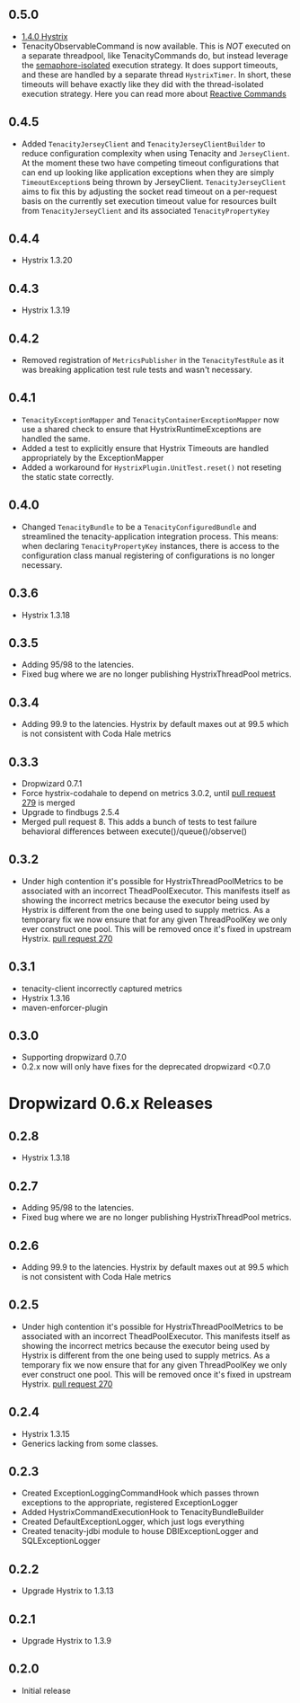 0.5.0
--------------
* [1.4.0 Hystrix](https://github.com/Netflix/Hystrix/blob/master/CHANGELOG.md#version-140-maven-central-bintray)
* TenacityObservableCommand is now available. This is _NOT_ executed on a separate threadpool, like TenacityCommands do, but instead leverage the [semaphore-isolated](https://github.com/Netflix/Hystrix/wiki/Configuration#thread-or-semaphore) execution strategy. It does support timeouts, and these are handled by
  a separate thread `HystrixTimer`. In short, these timeouts will behave exactly like they did with the thread-isolated execution strategy.
  Here you can read more about [Reactive Commands](https://github.com/Netflix/Hystrix/wiki/How-To-Use#reactive-commands)

0.4.5
--------------
* Added `TenacityJerseyClient` and `TenacityJerseyClientBuilder` to reduce configuration complexity when using Tenacity
  and `JerseyClient`. At the moment these two have competing timeout configurations that can end up looking like application exceptions
  when they are simply `TimeoutException`s being thrown by JerseyClient. `TenacityJerseyClient` aims to fix this by adjusting the socket read timeout
  on a per-request basis on the currently set execution timeout value for resources built from `TenacityJerseyClient` and its associated
  `TenacityPropertyKey`

0.4.4
--------------
* Hystrix 1.3.20

0.4.3
--------------
* Hystrix 1.3.19

0.4.2
--------------
* Removed registration of `MetricsPublisher` in the `TenacityTestRule` as it was breaking application test rule tests and wasn't necessary.

0.4.1
--------------
* `TenacityExceptionMapper` and `TenacityContainerExceptionMapper` now use a shared check to ensure that HystrixRuntimeExceptions are handled
  the same.
* Added a test to explicitly ensure that Hystrix Timeouts are handled appropriately by the ExceptionMapper
* Added a workaround for `HystrixPlugin.UnitTest.reset()` not reseting the static state correctly.

0.4.0
-----
* Changed `TenacityBundle` to be a `TenacityConfiguredBundle` and streamlined the tenacity-application integration process. This means:
  when declaring `TenacityPropertyKey` instances, there is access to the configuration class
  manual registering of configurations is no longer necessary.

0.3.6
-----
* Hystrix 1.3.18

0.3.5
-------------
* Adding 95/98 to the latencies. 
* Fixed bug where we are no longer publishing HystrixThreadPool metrics.

0.3.4
-------------
* Adding 99.9 to the latencies. Hystrix by default maxes out at 99.5 which is not consistent with Coda Hale metrics

0.3.3
--------------
* Dropwizard 0.7.1
* Force hystrix-codahale to depend on metrics 3.0.2, until [pull request 279](https://github.com/Netflix/Hystrix/pull/279) is merged
* Upgrade to findbugs 2.5.4
* Merged pull request 8. This adds a bunch of tests to test failure behavioral differences between execute()/queue()/observe()

0.3.2
-----
* Under high contention it's possible for HystrixThreadPoolMetrics to be associated with an incorrect TheadPoolExecutor.
This manifests itself as showing the incorrect metrics because the executor being used by Hystrix is different from the one
being used to supply metrics. As a temporary fix we now ensure that for any given ThreadPoolKey we only ever construct one pool.
This will be removed once it's fixed in upstream Hystrix. [pull request 270](https://github.com/Netflix/Hystrix/pull/270)

0.3.1
-----
* tenacity-client incorrectly captured metrics
* Hystrix 1.3.16
* maven-enforcer-plugin

0.3.0
--------------
* Supporting dropwizard 0.7.0
* 0.2.x now will only have fixes for the deprecated dropwizard <0.7.0



Dropwizard 0.6.x Releases
=========================
0.2.8
-----
* Hystrix 1.3.18

0.2.7
-------------
* Adding 95/98 to the latencies. 
* Fixed bug where we are no longer publishing HystrixThreadPool metrics.

0.2.6
-------------
* Adding 99.9 to the latencies. Hystrix by default maxes out at 99.5 which is not consistent with Coda Hale metrics

0.2.5
-----
* Under high contention it's possible for HystrixThreadPoolMetrics to be associated with an incorrect TheadPoolExecutor.
This manifests itself as showing the incorrect metrics because the executor being used by Hystrix is different from the one
being used to supply metrics. As a temporary fix we now ensure that for any given ThreadPoolKey we only ever construct one pool.
This will be removed once it's fixed in upstream Hystrix. [pull request 270](https://github.com/Netflix/Hystrix/pull/270)

0.2.4
-----
* Hystrix 1.3.15
* Generics lacking from some classes.

0.2.3
-----
* Created ExceptionLoggingCommandHook which passes thrown exceptions to the appropriate, registered ExceptionLogger
* Added HystrixCommandExecutionHook to TenacityBundleBuilder
* Created DefaultExceptionLogger, which just logs everything
* Created tenacity-jdbi module to house DBIExceptionLogger and SQLExceptionLogger

0.2.2
------
* Upgrade Hystrix to 1.3.13

0.2.1
--------------
* Upgrade Hystrix to 1.3.9


0.2.0
-----
* Initial release
